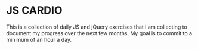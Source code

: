 # JS CARDIO

This is a collection of daily JS and jQuery exercises that I am collecting to document my progress over the next few months.
My goal is to commit to a minimum of an hour a day.
